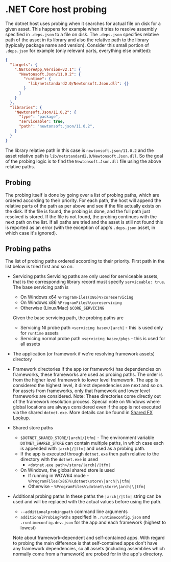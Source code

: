 # .NET Core host probing

The dotnet host uses probing when it searches for actual file on disk for a given asset. This happens for example when it tries to resolve assembly specified in `.deps.json` to a file on disk. The `.deps.json` specifies relative path of the asset in its library and also the relative path to the library (typically package name and version). Consider this small portion of `.deps.json` for example (only relevant parts, everything else omitted):
```json
{
  "targets": {
    ".NETCoreApp,Version=v2.1": {
      "Newtonsoft.Json/11.0.2": {
        "runtime": {
          "lib/netstandard2.0/Newtonsoft.Json.dll": {}
        }
      }
    }
  },
  "libraries": {
    "Newtonsoft.Json/11.0.2": {
      "type": "package",
      "serviceable": true,
      "path": "newtonsoft.json/11.0.2",
    }
  }
}
```

The library relative path in this case is `newtonsoft.json/11.0.2` and the asset relative path is `lib/netstandard2.0/Newtonsoft.Json.dll`. So the goal of the probing logic is to find the `Newtonsoft.Json.dll` file using the above relative paths.

## Probing
The probing itself is done by going over a list of probing paths, which are ordered according to their priority. For each path, the host will append the relative parts of the path as per above and see if the file actually exists on the disk.
If the file is found, the probing is done, and the full path just resolved is stored.
If the file is not found, the probing continues with the next path on the list.
If all paths are tried and the asset is still not found this is reported as an error (with the exception of app's `.deps.json` asset, in which case it's ignored).

## Probing paths
The list of probing paths ordered according to their priority. First path in the list below is tried first and so on.
* Servicing paths
  Servicing paths are only used for serviceable assets, that is the corresponding library record must specify `serviceable: true`.
  The base servicing path is
    * On Windows x64 `%ProgramFiles(x86)%\coreservicing`
    * On Windows x86 `%ProgramFiles%\coreservicing`
    * Otherwise (Linux/Mac) `$CORE_SERVICING`

  Given the base servicing path, the probing paths are
    * Servicing NI probe path `<servicing base>/|arch|` - this is used only for `runtime` assets
    * Servicing normal probe path `<servicing base>/pkgs` - this is used for all assets

* The application (or framework if we're resolving framework assets) directory
* Framework directories
  If the app (or framework) has dependencies on frameworks, these frameworks are used as probing paths.
  The order is from the higher level framework to lower level framework. The app is considered the highest level, it direct dependencies are next and so on.
  For assets from frameworks, only that framework and lower level frameworks are considered.
  Note: These directories come directly out of the framework resolution process. Special note on Windows where global locations are always considered even if the app is not executed via the shared `dotnet.exe`. More details can be found in [Shared FX Lookup](sharedfx-lookup.md).
* Shared store paths
  * `$DOTNET_SHARED_STORE/|arch|/|tfm|` - The environment variable `DOTNET_SHARED_STORE` can contain multiple paths, in which case each is appended with `|arch|/|tfm|` and used as a probing path.
  * If the app is executed through `dotnet.exe` then path relative to the directory with the `dotnet.exe` is used
    * `<dotnet.exe path>/store/|arch|/|tfm|`
  * On Windows, the global shared store is used
    * If running in WOW64 mode - `%ProgramFiles(x86)%\dotnet\store\|arch|\|tfm|`
    * Otherwise - `%ProgramFiles%\dotnet\store\|arch|\|tfm|`
* Additional probing paths
  In these paths the `|arch|/|tfm|` string can be used and will be replaced with the actual values before using the path.
  * `--additionalprobingpath` command line arguments
  * `additionalProbingPaths` specified in `.runtimeconfig.json` and `.runtimeconfig.dev.json` for the app and each framework (highest to lowest)


  Note about framework-dependent and self-contained apps. With regard to probing the main difference is that self-contained apps don't have any framework dependencies, so all assets (including assemblies which normally come from a framework) are probed for in the app's directory.
